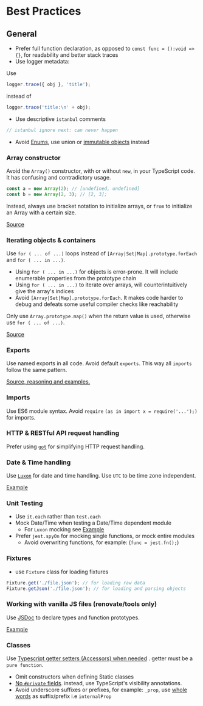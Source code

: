 # Best Practices

## General

- Prefer full function declaration, as opposed to `const func = ():void => {}`, for readability and better stack traces
- Use logger metadata:

Use

```js
logger.trace({ obj }, 'title');
```

instead of

```js
logger.trace('title:\n' + obj);
```

- Use descriptive `istanbul` comments

```js
// istanbul ignore next: can never happen
```

- Avoid [Enums](https://github.com/renovatebot/renovate/issues/13743), use union
  or [immutable objects](https://github.com/renovatebot/renovate/blob/5043379847818ac1fa71ff69c098451975e95710/lib/modules/versioning/pep440/range.ts#L8-L20) instead

### Array constructor

Avoid the `Array()` constructor, with or without `new`, in your TypeScript code.
It has confusing and contradictory usage.

```js
const a = new Array(2); // [undefined, undefined]
const b = new Array(2, 3); // [2, 3];
```

Instead, always use bracket notation to initialize arrays, or `from` to initialize an Array with a certain size.

[Source](https://google.github.io/styleguide/tsguide.html#array-constructor)

### Iterating objects & containers

Use `for ( ... of ...)` loops instead of `[Array|Set|Map].prototype.forEach` and `for ( ... in ...)`.

- Using `for ( ... in ...)` for objects is error-prone. It will include enumerable properties from the prototype chain
- Using `for ( ... in ...)` to iterate over arrays, will counterintuitively give the array's indices
- Avoid `[Array|Set|Map].prototype.forEach`. It makes code harder to debug and defeats some useful compiler checks like
  reachability

Only use `Array.prototype.map()` when the return value is used, otherwise use `for ( ... of ...)`.

[Source](https://google.github.io/styleguide/tsguide.html#iterating-objects)

### Exports

Use named exports in all code.
Avoid default `exports`.
This way all `imports` follow the same pattern.

[Source, reasoning and examples.](https://google.github.io/styleguide/tsguide.html#exports)

### Imports

Use ES6 module syntax.
Avoid `require` `(as in import x = require('...');)` for imports.

### HTTP & RESTful API request handling

Prefer using [`got`](https://www.npmjs.com/package/got) for simplifying HTTP request handling.

### Date & Time handling

Use [`Luxon`](https://www.npmjs.com/package/luxon) for date and time handling.
Use `UTC` to be time zone independent.

[Example](https://github.com/renovatebot/renovate/blob/5043379847818ac1fa71ff69c098451975e95710/lib/modules/versioning/distro.ts#L133-L134)

### Unit Testing

- Use `it.each` rather than `test.each`
- Mock Date/Time when testing a Date/Time dependent module
  - For `Luxon` mocking see [Example](https://github.com/renovatebot/renovate/blob/5043379847818ac1fa71ff69c098451975e95710/lib/modules/versioning/distro.spec.ts#L7-L10)
- Prefer `jest.spyOn` for mocking single functions, or mock entire modules
  - Avoid overwriting functions, for example: (`func = jest.fn();`)

### Fixtures

- use `Fixture` class for loading fixtures

```js
Fixture.get('./file.json'); // for loading raw data
Fixture.getJson('./file.json'); // for loading and parsing objects
```

### Working with vanilla JS files (renovate/tools only)

Use [JSDoc](https://jsdoc.app/index.html) to declare types and function prototypes.

[Example](https://github.com/renovatebot/renovate/blob/5043379847818ac1fa71ff69c098451975e95710/tools/distro-json-generate.mjs#L7-L17)

### Classes

Use [Typescript getter setters (Accessors) when needed](https://google.github.io/styleguide/tsguide.html#properties-used-outside-of-class-lexical-scope)
. getter must be a `pure function`.

- Omit constructors when defining Static classes
- [No `#private` fields](https://google.github.io/styleguide/tsguide.html#private-fields). instead, use TypeScript's
  visibility annotations.
- Avoid underscore suffixes or prefixes, for example: `_prop`, use [whole words](https://google.github.io/styleguide/tsguide.html#properties-used-outside-of-class-lexical-scope) as
  suffix/prefix i.e `internalProp`
